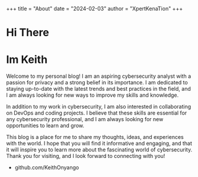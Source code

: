 +++
title = "About"
date = "2024-02-03"
author = "XpertKenaTion"
+++

# **Hi There**

# **Im Keith**

Welcome to my personal blog! I am an aspiring cybersecurity analyst with a passion for privacy and a strong belief in its importance. I am dedicated to staying up-to-date with the latest trends and best practices in the field, and I am always looking for new ways to improve my skills and knowledge.

In addition to my work in cybersecurity, I am also interested in collaborating on DevOps and coding projects. I believe that these skills are essential for any cybersecurity professional, and I am always looking for new opportunities to learn and grow.

This blog is a place for me to share my thoughts, ideas, and experiences with the world. I hope that you will find it informative and engaging, and that it will inspire you to learn more about the fascinating world of cybersecurity. Thank you for visiting, and I look forward to connecting with you!

<!-- **may u needs ✨** -->

- github.com/KeithOnyango
